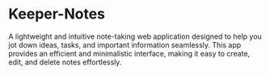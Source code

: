 # Keeper-Notes

A lightweight and intuitive note-taking web application designed to help you jot down ideas, tasks, and important information seamlessly. This app provides an efficient and minimalistic interface, making it easy to create, edit, and delete notes effortlessly.
